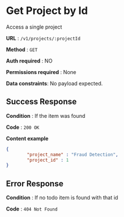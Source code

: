# Get Project by Id
Access a single project

**URL** : `/v1/projects/:projectId`

**Method** : `GET`

**Auth required** : NO

**Permissions required** : None

**Data constraints**: No payload expected.

## Success Response

**Condition** : If the item was found

**Code** : `200 OK`

**Content example**

```json
{
		"project_name" : "Fraud Detection",
		"project_id" : 1
}
```

## Error Response

**Condition** : If no todo item is found with that id

**Code** : `404 Not Found`